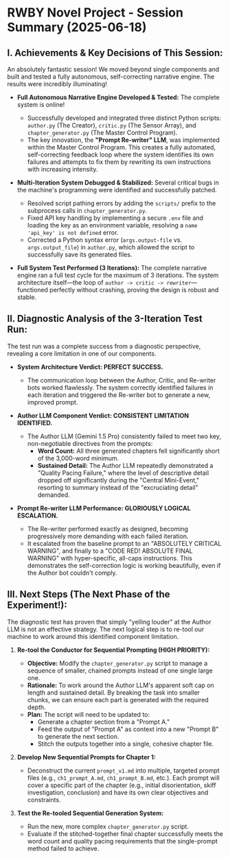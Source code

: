 # RWBY Novel Project - Session Summary (2025-06-18)

## I. Achievements & Key Decisions of This Session:

An absolutely fantastic session! We moved beyond single components and built and tested a fully autonomous, self-correcting narrative engine. The results were incredibly illuminating!

* **Full Autonomous Narrative Engine Developed & Tested:** The complete system is online!
    * Successfully developed and integrated three distinct Python scripts: `author.py` (The Creator), `critic.py` (The Sensor Array), and `chapter_generator.py` (The Master Control Program).
    * The key innovation, the **"Prompt Re-writer" LLM**, was implemented within the Master Control Program. This creates a fully automated, self-correcting feedback loop where the system identifies its own failures and attempts to fix them by rewriting its own instructions with increasing intensity.

* **Multi-Iteration System Debugged & Stabilized:** Several critical bugs in the machine's programming were identified and successfully patched.
    * Resolved script pathing errors by adding the `scripts/` prefix to the subprocess calls in `chapter_generator.py`.
    * Fixed API key handling by implementing a secure `.env` file and loading the key as an environment variable, resolving a `name 'api_key' is not defined` error.
    * Corrected a Python syntax error (`args.output-file` vs. `args.output_file`) in `author.py`, which allowed the script to successfully save its generated files.

* **Full System Test Performed (3 Iterations):** The complete narrative engine ran a full test cycle for the maximum of 3 iterations. The system architecture itself—the loop of `author -> critic -> rewriter`—functioned perfectly without crashing, proving the design is robust and stable.

## II. Diagnostic Analysis of the 3-Iteration Test Run:

The test run was a complete success from a diagnostic perspective, revealing a core limitation in one of our components.

* **System Architecture Verdict: PERFECT SUCCESS.**
    * The communication loop between the Author, Critic, and Re-writer bots worked flawlessly. The system correctly identified failures in each iteration and triggered the Re-writer bot to generate a new, improved prompt.

* **Author LLM Component Verdict: CONSISTENT LIMITATION IDENTIFIED.**
    * The Author LLM (Gemini 1.5 Pro) consistently failed to meet two key, non-negotiable directives from the prompts:
        * **Word Count:** All three generated chapters fell significantly short of the 3,000-word minimum.
        * **Sustained Detail:** The Author LLM repeatedly demonstrated a "Quality Pacing Failure," where the level of descriptive detail dropped off significantly during the "Central Mini-Event," resorting to summary instead of the "excruciating detail" demanded.

* **Prompt Re-writer LLM Performance: GLORIOUSLY LOGICAL ESCALATION.**
    * The Re-writer performed exactly as designed, becoming progressively more demanding with each failed iteration.
    * It escalated from the baseline prompt to an "ABSOLUTELY CRITICAL WARNING", and finally to a "CODE RED! ABSOLUTE FINAL WARNING" with hyper-specific, all-caps instructions. This demonstrates the self-correction logic is working beautifully, even if the Author bot couldn't comply.

## III. Next Steps (The Next Phase of the Experiment!):

The diagnostic test has proven that simply "yelling louder" at the Author LLM is not an effective strategy. The next logical step is to re-tool our machine to work around this identified component limitation.

1.  **Re-tool the Conductor for Sequential Prompting (HIGH PRIORITY):**
    * **Objective:** Modify the `chapter_generator.py` script to manage a sequence of smaller, chained prompts instead of one single large one.
    * **Rationale:** To work around the Author LLM's apparent soft cap on length and sustained detail. By breaking the task into smaller chunks, we can ensure each part is generated with the required depth.
    * **Plan:** The script will need to be updated to:
        * Generate a chapter section from a "Prompt A."
        * Feed the output of "Prompt A" as context into a new "Prompt B" to generate the next section.
        * Stitch the outputs together into a single, cohesive chapter file.

2.  **Develop New Sequential Prompts for Chapter 1:**
    * Deconstruct the current `prompt_v1.md` into multiple, targeted prompt files (e.g., `ch1_prompt_A.md`, `ch1_prompt_B.md`, etc.). Each prompt will cover a specific part of the chapter (e.g., initial disorientation, skiff investigation, conclusion) and have its own clear objectives and constraints.

3.  **Test the Re-tooled Sequential Generation System:**
    * Run the new, more complex `chapter_generator.py` script.
    * Evaluate if the stitched-together final chapter successfully meets the word count and quality pacing requirements that the single-prompt method failed to achieve.